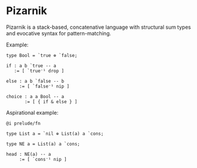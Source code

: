 # Pizarnik

Pizarnik is a stack-based, concatenative language with structural sum types and
evocative syntax for pattern-matching.

Example:

```
type Bool = `true ⊕ `false;

if : a b `true -- a
   := [ `true⁻¹ drop ]

else : a b `false -- b
     := [ `false⁻¹ nip ]

choice : a a Bool -- a
       := [ { if & else } ]
```

Aspirational example:

```
@i prelude/fn

type List a = `nil ⊕ List(a) a `cons;

type NE a = List(a) a `cons;

head : NE(a) -- a
     := [ `cons⁻¹ nip ]
```
